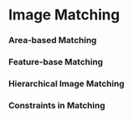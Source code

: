 # Image Matching

### Area-based Matching
### Feature-base Matching
### Hierarchical Image Matching
### Constraints in Matching